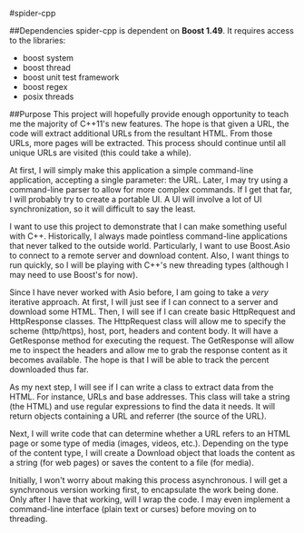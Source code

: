#spider-cpp

##Dependencies
spider-cpp is dependent on **Boost 1.49**. It requires access to the libraries:
* boost system
* boost thread
* boost unit test framework
* boost regex
* posix threads

##Purpose
This project will hopefully provide enough opportunity to teach me the majority of C++11's new features. The hope is that given a URL, the code will extract additional URLs from the resultant HTML. From those URLs, more pages will be extracted. This process should continue until all unique URLs are visited (this could take a while).

At first, I will simply make this application a simple command-line application, accepting a single parameter: the URL. Later, I may try using a command-line parser to allow for more complex commands. If I get that far, I will probably try to create a portable UI. A UI will involve a lot of UI synchronization, so it will difficult to say the least.

I want to use this project to demonstrate that I can make something useful with C++. Historically, I always made pointless command-line applications that never talked to the outside world. Particularly, I want to use Boost.Asio to connect to a remote server and download content. Also, I want things to run quickly, so I will be playing with C++'s new threading types (although I may need to use Boost's for now).

Since I have never worked with Asio before, I am going to take a _very_ iterative approach. At first, I will just see if I can connect to a server and download some HTML. Then, I will see if I can create basic HttpRequest and HttpResponse classes. The HttpRequest class will allow me to specify the scheme (http/https), host, port, headers and content body. It will have a GetResponse method for executing the request. The GetResponse will allow me to inspect the headers and allow me to grab the response content as it becomes available. The hope is that I will be able to track the percent downloaded thus far.

As my next step, I will see if I can write a class to extract data from the HTML. For instance, URLs and base addresses. This class will take a string (the HTML) and use regular expressions to find the data it needs. It will return objects containing a URL and referrer (the source of the URL).

Next, I will write code that can determine whether a URL refers to an HTML page or some type of media (images, videos, etc.). Depending on the type of the content type, I will create a Download object that loads the content as a string (for web pages) or saves the content to a file (for media).

Initially, I won't worry about making this process asynchronous. I will get a synchronous version working first, to encapsulate the work being done. Only after I have that working, will I wrap the code. I may even implement a command-line interface (plain text or curses) before moving on to threading.